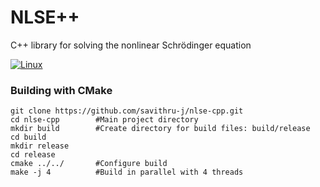 # NLSE++
C++ library for solving the nonlinear Schrödinger equation

[![Linux](https://github.com/savithru-j/nlse-cpp/actions/workflows/linux.yml/badge.svg?branch=main)](https://github.com/savithru-j/nlse-cpp/actions/workflows/linux.yml)

### Building with CMake

```
git clone https://github.com/savithru-j/nlse-cpp.git
cd nlse-cpp        #Main project directory
mkdir build        #Create directory for build files: build/release
cd build
mkdir release 
cd release
cmake ../../       #Configure build
make -j 4          #Build in parallel with 4 threads
```